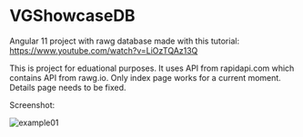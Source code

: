 # VGShowcaseDB

Angular 11 project with rawg database made with this tutorial: https://www.youtube.com/watch?v=LiOzTQAz13Q

This is project for eduational purposes. It uses API from rapidapi.com which contains API from rawg.io. Only index page works for a current moment. Details page needs to be fixed.

Screenshot:

![example01](./img/image01.png)
